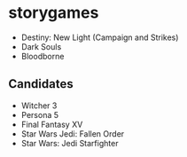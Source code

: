 # storygames

* Destiny: New Light (Campaign and Strikes)
* Dark Souls 
* Bloodborne

## Candidates

* Witcher 3
* Persona 5
* Final Fantasy XV
* Star Wars Jedi: Fallen Order
* Star Wars: Jedi Starfighter
